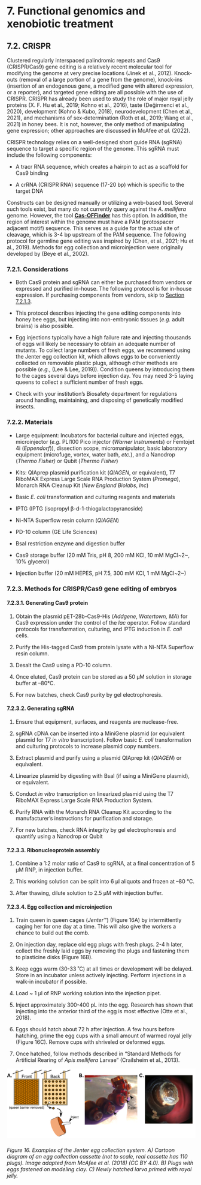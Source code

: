 # 7. Functional genomics and xenobiotic treatment

## 7.2. CRISPR

Clustered regularly interspaced palindromic repeats and Cas9 (CRISPR/Cas9) gene editing is a relatively recent molecular tool for modifying the genome at very precise locations (Jinek et al., 2012). Knock-outs (removal of a large portion of a gene from the genome), knock-ins (insertion of an endogenous gene, a modified gene with altered expression, or a reporter), and targeted gene editing are all possible with the use of CRISPR. CRISPR has already been used to study the role of major royal jelly proteins (X. F. Hu et al., 2019; Kohno et al., 2016), taste (Değirmenci et al., 2020), development (Kohno & Kubo, 2018), neurodevelopment (Chen et al., 2021), and mechanisms of sex-determination (Roth et al., 2019; Wang et al., 2021) in honey bees. It is not, however, the only method of manipulating gene expression; other approaches are discussed in McAfee *et al.* (2022).

CRISPR technology relies on a well-designed short guide RNA (sgRNA) sequence to target a specific region of the genome. This sgRNA must include the following components:

-   A tracr RNA sequence, which creates a hairpin to act as a scaffold for Cas9 binding

-   A crRNA (CRISPR RNA) sequence (17-20 bp) which is specific to the target DNA

Constructs can be designed manually or utilizing a web-based tool. Several such tools exist, but many do not currently query against the *A. mellifera* genome. However, the tool [**Cas-OFFinder**](http://www.rgenome.net/cas-offinder) has this option. In addition, the region of interest within the genome must have a PAM (protospacer adjacent motif) sequence. This serves as a guide for the actual site of cleavage, which is 3-4 bp upstream of the PAM sequence. The following protocol for germline gene editing was inspired by (Chen, et al., 2021; Hu et al., 2019). Methods for egg collection and microinjection were originally developed by (Beye et al., 2002).

### 7.2.1. Considerations

-   Both Cas9 protein and sgRNA can either be purchased from vendors or expressed and purified in-house. The following protocol is for in-house expression. If purchasing components from vendors, skip to [Section 7.2.1.3](https://maevatecher.github.io/standard-methods-apis-omics/Section_7_2/).

-   This protocol describes injecting the gene editing components into honey bee eggs, but injecting into non-embryonic tissues (*e.g.* adult brains) is also possible.

-   Egg injections typically have a high failure rate and injecting thousands of eggs will likely be necessary to obtain an adequate number of mutants. To collect large numbers of fresh eggs, we recommend using the Jenter egg collection kit, which allows eggs to be conveniently collected on removable plastic plugs, although other methods are possible (*e.g.*, (Lee & Lee, 2019)). Condition queens by introducing them to the cages several days before injection day. You may need 3-5 laying queens to collect a sufficient number of fresh eggs.

-   Check with your institution’s Biosafety department for regulations around handling, maintaining, and disposing of genetically modified insects.

### 7.2.2. Materials

-   Large equipment: Incubators for bacterial culture and injected eggs, microinjector (*e.g.* PLI100 Pico injector (*Warner Instruments*) or Femtojet 4i (*Eppendorf*)), dissection scope, micromanipulator, basic laboratory equipment (microfuge, vortex, water bath, *etc.*), and a Nanodrop (*Thermo Fisher)* or Qubit (*Thermo Fisher*)

-   Kits: QIAprep plasmid purification kit (*QIAGEN*, or equivalent), T7 RiboMAX Express Large Scale RNA Production System (*Promega*), Monarch RNA Cleanup Kit (*New England Biolabs*, *Inc*)

-   Basic *E. coli* transformation and culturing reagents and materials

-   IPTG (IPTG (isopropyl β-d-1-thiogalactopyranoside)

-   Ni-NTA Superflow resin column (*QIAGEN*)

-   PD-10 column (GE Life Sciences)

-   BsaI restriction enzyme and digestion buffer

-   Cas9 storage buffer (20 mM Tris, pH 8, 200 mM KCl, 10 mM MgCl~2~, 10% glycerol)

-   Injection buffer (20 mM HEPES, pH 7.5, 300 mM KCl, 1 mM MgCl~2~)

### 7.2.3. Methods for CRISPR/Cas9 gene editing of embryos

#### 7.2.3.1. Generating Cas9 protein

1.  Obtain the plasmid pET-28b-Cas9-His (*Addgene*, *Watertown, MA*) for Cas9 expression under the control of the *lac* operator. Follow standard protocols for transformation, culturing, and IPTG induction in *E. coli* cells.

2.  Purify the His-tagged Cas9 from protein lysate with a Ni-NTA Superflow resin column.

3.  Desalt the Cas9 using a PD-10 column.

4.  Once eluted, Cas9 protein can be stored as a 50 μM solution in storage buffer at –80°C.

5.  For new batches, check Cas9 purity by gel electrophoresis.

#### 7.2.3.2. Generating sgRNA

1.  Ensure that equipment, surfaces, and reagents are nuclease-free.

2.  sgRNA cDNA can be inserted into a MiniGene plasmid (or equivalent plasmid for T7 *in vitro* transcription). Follow basic *E. coli* transformation and culturing protocols to increase plasmid copy numbers.

3.  Extract plasmid and purify using a plasmid QIAprep kit (*QIAGEN*) or equivalent.

4.  Linearize plasmid by digesting with BsaI (if using a MiniGene plasmid), or equivalent.

5.  Conduct *in vitro* transcription on linearized plasmid using the T7 RiboMAX Express Large Scale RNA Production System.

6.  Purify RNA with the Monarch RNA Cleanup Kit according to the manufacturer’s instructions for purification and storage.

7.  For new batches, check RNA integrity by gel electrophoresis and quantify using a Nanodrop or Qubit

#### 7.2.3.3. Ribonucleoprotein assembly

1.  Combine a 1:2 molar ratio of Cas9 to sgRNA, at a final concentration of 5 μM RNP, in injection buffer.

2.  This working solution can be split into 6 µl aliquots and frozen at –80 ℃.

3.  After thawing, dilute solution to 2.5 μM with injection buffer.

#### 7.2.3.4. Egg collection and microinjection

1.  Train queen in queen cages (*Jenter*™) (Figure 16A) by intermittently caging her for one day at a time. This will also give the workers a chance to build out the comb.

2.  On injection day, replace old egg plugs with fresh plugs. 2-4 h later, collect the freshly laid eggs by removing the plugs and fastening them to plasticine disks (Figure 16B).

3.  Keep eggs warm (30-33 ˚C) at all times or development will be delayed. Store in an incubator unless actively injecting. Perform injections in a walk-in incubator if possible.

4.  Load ~ 1 µl of RNP working solution into the injection pipet.

5.  Inject approximately 300-400 pL into the egg. Research has shown that injecting into the anterior third of the egg is most effective (Otte et al., 2018).

6.  Eggs should hatch about 72 h after injection. A few hours before hatching, prime the egg cups with a small amount of warmed royal jelly (Figure 16C). Remove cups with shriveled or deformed eggs.

7.  Once hatched, follow methods described in “Standard Methods for Artificial Rearing of *Apis mellifera* Larvae” (Crailsheim et al., 2013).

![Figure 16](assets/Figure_16.png)

###### Figure 16. Examples of the Jenter egg collection system. A) Cartoon diagram of an egg collection cassette (not to scale, real cassette has 110 plugs). Image adapted from McAfee et al. (2018) (CC BY 4.0). B) Plugs with eggs fastened on modeling clay. C) Newly hatched larva primed with royal jelly.

